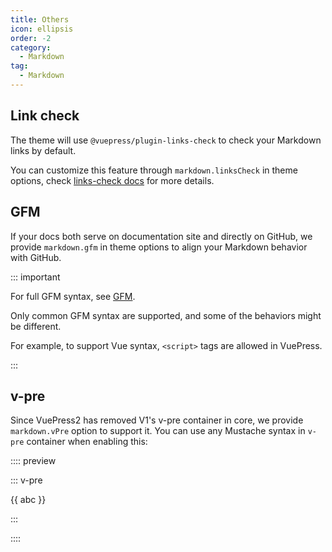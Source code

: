 ```yaml
---
title: Others
icon: ellipsis
order: -2
category:
  - Markdown
tag:
  - Markdown
---
```


## Link check

The theme will use `@vuepress/plugin-links-check` to check your Markdown links by default.

You can customize this feature through `markdown.linksCheck` in theme options, check [links-check docs][links-check] for more details.

## GFM

If your docs both serve on documentation site and directly on GitHub, we provide `markdown.gfm` in theme options to align your Markdown behavior with GitHub.

::: important

For full GFM syntax, see [GFM](https://github.github.com/gfm/).

Only common GFM syntax are supported, and some of the behaviors might be different.

For example, to support Vue syntax, `<script>` tags are allowed
in VuePress.

:::

## v-pre

Since VuePress2 has removed V1's v-pre container in core, we provide `markdown.vPre` option to support it. You can use any Mustache syntax in `v-pre` container when enabling this:

:::: preview

::: v-pre

{{ abc }}

:::

::::

[links-check]: https://ecosystem.vuejs.press/plugins/markdown/links-check.html
